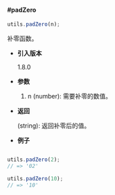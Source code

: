 #### #padZero

```javascript
utils.padZero(n);
```

补零函数。

- **引入版本**

    1.8.0

- **参数**

    1. n (number): 需要补零的数值。

- **返回**

    (string): 返回补零后的值。

- **例子**

```javascript

utils.padZero(2);
// => '02'

utils.padZero(10);
// => '10'

```
